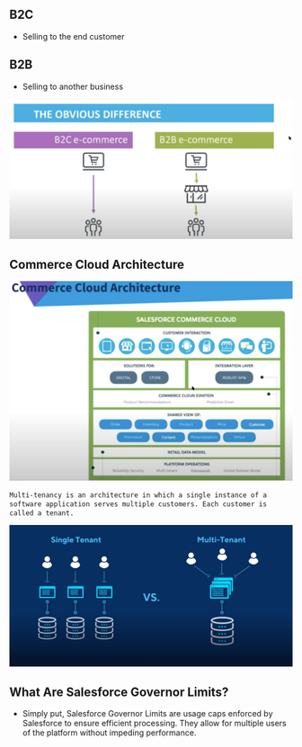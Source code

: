 ## B2C 
- Selling to the end customer

## B2B
- Selling to another business 

![b2c and b2b](./images/1.png)

## Commerce Cloud Architecture 

![b2c arch](./images/2.png)

```
Multi-tenancy is an architecture in which a single instance of a software application serves multiple customers. Each customer is called a tenant.
```
![multi-tenant](./images/Multi-tenancy-issues-in-cloud-computing.jpeg)

## What Are Salesforce Governor Limits?

- Simply put, Salesforce Governor Limits are usage caps enforced by Salesforce to ensure efficient processing. They allow for multiple users of the platform without impeding performance.


